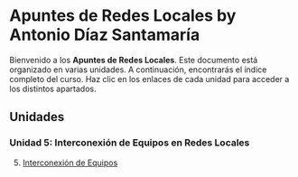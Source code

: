 # Apuntes de Redes Locales by Antonio Díaz Santamaría

Bienvenido a los **Apuntes de Redes Locales**. Este documento está organizado en varias unidades. A continuación, encontrarás el índice completo del curso. Haz clic en los enlaces de cada unidad para acceder a los distintos apartados.

## Unidades

### Unidad 5: Interconexión de Equipos en Redes Locales
5. [Interconexión de Equipos](u05/u05_01.md)

